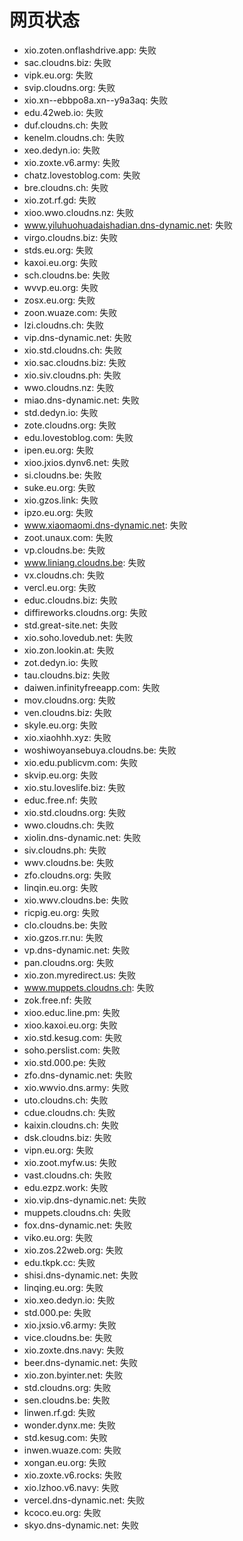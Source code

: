 # 网页状态
- xio.zoten.onflashdrive.app: 失败
- sac.cloudns.biz: 失败
- vipk.eu.org: 失败
- svip.cloudns.org: 失败
- xio.xn--ebbpo8a.xn--y9a3aq: 失败
- edu.42web.io: 失败
- duf.cloudns.ch: 失败
- kenelm.cloudns.ch: 失败
- xeo.dedyn.io: 失败
- xio.zoxte.v6.army: 失败
- chatz.lovestoblog.com: 失败
- bre.cloudns.ch: 失败
- xio.zot.rf.gd: 失败
- xioo.wwo.cloudns.nz: 失败
- www.yiluhuohuadaishadian.dns-dynamic.net: 失败
- virgo.cloudns.biz: 失败
- stds.eu.org: 失败
- kaxoi.eu.org: 失败
- sch.cloudns.be: 失败
- wvvp.eu.org: 失败
- zosx.eu.org: 失败
- zoon.wuaze.com: 失败
- lzi.cloudns.ch: 失败
- vip.dns-dynamic.net: 失败
- xio.std.cloudns.ch: 失败
- xio.sac.cloudns.biz: 失败
- xio.siv.cloudns.ph: 失败
- wwo.cloudns.nz: 失败
- miao.dns-dynamic.net: 失败
- std.dedyn.io: 失败
- zote.cloudns.org: 失败
- edu.lovestoblog.com: 失败
- ipen.eu.org: 失败
- xioo.jxios.dynv6.net: 失败
- si.cloudns.be: 失败
- suke.eu.org: 失败
- xio.gzos.link: 失败
- ipzo.eu.org: 失败
- www.xiaomaomi.dns-dynamic.net: 失败
- zoot.unaux.com: 失败
- vp.cloudns.be: 失败
- www.liniang.cloudns.be: 失败
- vx.cloudns.ch: 失败
- vercl.eu.org: 失败
- educ.cloudns.biz: 失败
- diffireworks.cloudns.org: 失败
- std.great-site.net: 失败
- xio.soho.lovedub.net: 失败
- xio.zon.lookin.at: 失败
- zot.dedyn.io: 失败
- tau.cloudns.biz: 失败
- daiwen.infinityfreeapp.com: 失败
- mov.cloudns.org: 失败
- ven.cloudns.biz: 失败
- skyle.eu.org: 失败
- xio.xiaohhh.xyz: 失败
- woshiwoyansebuya.cloudns.be: 失败
- xio.edu.publicvm.com: 失败
- skvip.eu.org: 失败
- xio.stu.loveslife.biz: 失败
- educ.free.nf: 失败
- xio.std.cloudns.org: 失败
- wwo.cloudns.ch: 失败
- xiolin.dns-dynamic.net: 失败
- siv.cloudns.ph: 失败
- wwv.cloudns.be: 失败
- zfo.cloudns.org: 失败
- linqin.eu.org: 失败
- xio.wwv.cloudns.be: 失败
- ricpig.eu.org: 失败
- clo.cloudns.be: 失败
- xio.gzos.rr.nu: 失败
- vp.dns-dynamic.net: 失败
- pan.cloudns.org: 失败
- xio.zon.myredirect.us: 失败
- www.muppets.cloudns.ch: 失败
- zok.free.nf: 失败
- xioo.educ.line.pm: 失败
- xioo.kaxoi.eu.org: 失败
- xio.std.kesug.com: 失败
- soho.perslist.com: 失败
- xio.std.000.pe: 失败
- zfo.dns-dynamic.net: 失败
- xio.wwvio.dns.army: 失败
- uto.cloudns.ch: 失败
- cdue.cloudns.ch: 失败
- kaixin.cloudns.ch: 失败
- dsk.cloudns.biz: 失败
- vipn.eu.org: 失败
- xio.zoot.myfw.us: 失败
- vast.cloudns.ch: 失败
- edu.ezpz.work: 失败
- xio.vip.dns-dynamic.net: 失败
- muppets.cloudns.ch: 失败
- fox.dns-dynamic.net: 失败
- viko.eu.org: 失败
- xio.zos.22web.org: 失败
- edu.tkpk.cc: 失败
- shisi.dns-dynamic.net: 失败
- linqing.eu.org: 失败
- xio.xeo.dedyn.io: 失败
- std.000.pe: 失败
- xio.jxsio.v6.army: 失败
- vice.cloudns.be: 失败
- xio.zoxte.dns.navy: 失败
- beer.dns-dynamic.net: 失败
- xio.zon.byinter.net: 失败
- std.cloudns.org: 失败
- sen.cloudns.be: 失败
- linwen.rf.gd: 失败
- wonder.dynx.me: 失败
- std.kesug.com: 失败
- inwen.wuaze.com: 失败
- xongan.eu.org: 失败
- xio.zoxte.v6.rocks: 失败
- xio.lzhoo.v6.navy: 失败
- vercel.dns-dynamic.net: 失败
- kcoco.eu.org: 失败
- skyo.dns-dynamic.net: 失败
